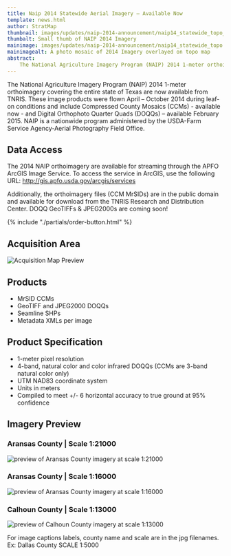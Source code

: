 ```yaml
---
title: Naip 2014 Statewide Aerial Imagery – Available Now
template: news.html
author: StratMap
thumbnail: images/updates/naip-2014-announcement/naip14_statewide_topo_th.jpg
thumbalt: Small thumb of NAIP 2014 Imagery
mainimage: images/updates/naip-2014-announcement/naip14_statewide_topo.jpg
mainimagealt: A photo mosaic of 2014 Imagery overlayed on topo map
abstract:
    The National Agriculture Imagery Program (NAIP) 2014 1-meter orthoimagery covering the entire state of Texas are now available from TNRIS.
---
```


The National Agriculture Imagery Program (NAIP) 2014 1-meter orthoimagery covering the entire state of Texas are now available from TNRIS. These image products were flown April – October 2014 during leaf-on conditions and include Compressed County Mosaics (CCMs) - available now - and Digital Orthophoto Quarter Quads (DOQQs) – available February 2015. NAIP is a nationwide program administered by the USDA-Farm Service Agency-Aerial Photography Field Office.

## Data Access
The 2014 NAIP orthoimagery are available for streaming through the APFO ArcGIS Image Service.
To access the service in ArcGIS, use the following URL: http://gis.apfo.usda.gov/arcgis/services

Additionally, the orthoimagery files (CCM MrSIDs) are in the public domain and available for download from the TNRIS Research and Distribution Center. DOQQ GeoTIFFs & JPEG2000s are coming soon! 

{% include "./partials/order-button.html" %}

## Acquisition Area

<img class="img-responsive" alt="Acquisition Map Preview" src="images/updates/naip-2014-announcement/naip14_acquisition_map_sm.jpg">

## Products
- MrSID CCMs
- GeoTIFF and JPEG2000 DOQQs
- Seamline SHPs
- Metadata XMLs per image

## Product Specification
- 1-meter pixel resolution
- 4-band, natural color and color infrared DOQQs (CCMs are 3-band natural color only)
- UTM NAD83 coordinate system
- Units in meters
- Compiled to meet +/- 6 horizontal accuracy to true ground at 95% confidence

## Imagery Preview
### Aransas County | Scale 1:21000
<img class="img-responsive" src="images/updates/naip-2014-announcement/naip14_aransas_wms_1to21000_sm.jpg" alt="preview of Aransas County imagery at scale 1:21000">

### Aransas County | Scale 1:16000
<img class="img-responsive" src="images/updates/naip-2014-announcement/naip14_aransas2_wms_1to16000.jpg" alt="preview of Aransas County imagery at scale 1:16000">

### Calhoun County | Scale 1:13000
<img class="img-responsive" src="images/updates/naip-2014-announcement/naip14_calhoun_wms_1to13000.jpg" alt="preview of Calhoun County imagery at scale 1:13000">




For image captions labels, county name and scale are in the jpg filenames. 
Ex: Dallas County 	SCALE 1:5000

